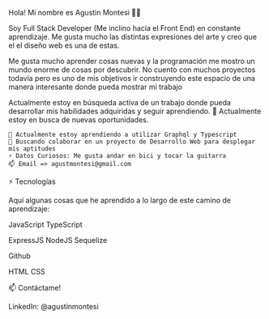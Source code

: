 Hola! Mi nombre es Agustin Montesi 👨‍💻

Soy Full Stack Developer (Me inclino hacia el Front End) en constante aprendizaje. Me gusta mucho las distintas expresiones del arte y creo que el el diseño web es una de estas.

Me gusta mucho aprender cosas nuevas y la programación me mostro un mundo enorme de cosas por descubrir. No cuento con muchos proyectos todavía pero es uno de mis objetivos ir construyendo este espacio de una manera interesante donde pueda mostrar mi trabajo

Actualmente estoy en búsqueda activa de un trabajo donde pueda desarrollar mis habilidades adquiridas y seguir aprendiendo.
🔭 Actualmente estoy en busca de nuevas oportunidades.

    🌱 Actualmente estoy aprendiendo a utilizar Graphql y Typescript
    👯 Buscando colaborar en un proyecto de Desarrollo Web para desplegar mis aptitudes
    ⚡ Datos Curiosos: Me gusta andar en bici y tocar la guitarra
    📫 Email => agustmontesi@gmail.com

⚡ Tecnologías 

Aquí algunas cosas que he aprendido a lo largo de este camino de aprendizaje:

JavaScript TypeScript

ExpressJS NodeJS Sequelize

Github

HTML CSS

📫 Contáctame!

LinkedIn: @agustinmontesi
